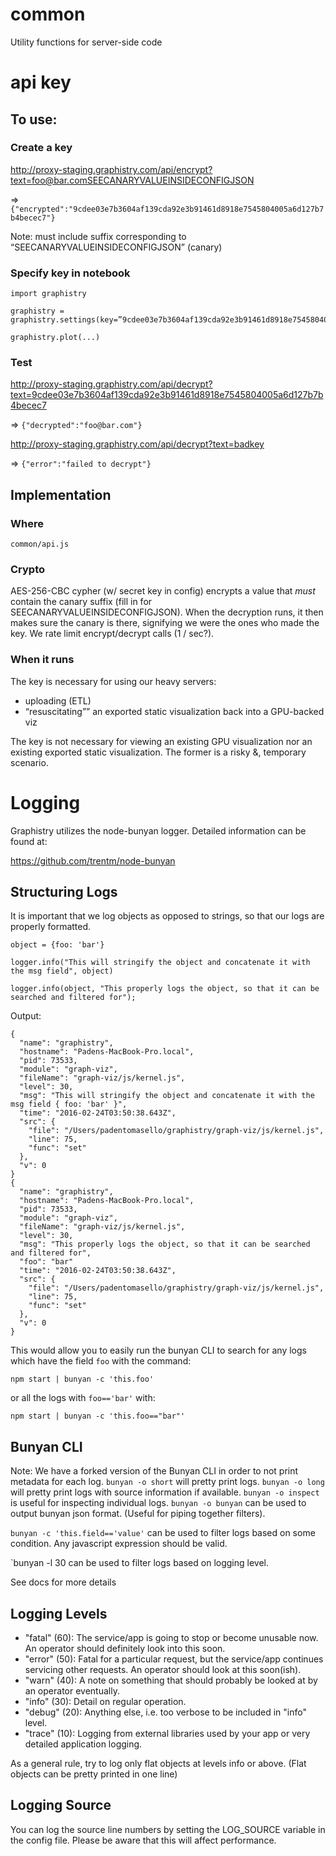 # common
Utility functions for server-side code

# api key

## To use:
### Create a key

http://proxy-staging.graphistry.com/api/encrypt?text=foo@bar.comSEECANARYVALUEINSIDECONFIGJSON

=>  `{"encrypted":"9cdee03e7b3604af139cda92e3b91461d8918e7545804005a6d127b7b4becec7"}`

Note: must include suffix corresponding to “SEECANARYVALUEINSIDECONFIGJSON” (canary)

### Specify key in notebook

```
import graphistry

graphistry = graphistry.settings(key=”9cdee03e7b3604af139cda92e3b91461d8918e7545804005a6d127b7b4becec7")

graphistry.plot(...)
```

### Test

http://proxy-staging.graphistry.com/api/decrypt?text=9cdee03e7b3604af139cda92e3b91461d8918e7545804005a6d127b7b4becec7

=> `{"decrypted":"foo@bar.com"}`

http://proxy-staging.graphistry.com/api/decrypt?text=badkey

=> `{"error":"failed to decrypt"}`

## Implementation

### Where

`common/api.js`

### Crypto

AES-256-CBC cypher (w/ secret key in config) encrypts a value that *must* contain the canary suffix (fill in for SEECANARYVALUEINSIDECONFIGJSON). When the decryption runs, it then makes sure the canary is there, signifying we were the ones who made the key. We rate limit encrypt/decrypt calls (1 / sec?).

### When it runs

The key is necessary for using our heavy servers:
* uploading (ETL)
* “resuscitating”” an exported static visualization back into a GPU-backed viz

The key is not necessary for viewing an existing GPU visualization nor an existing exported static visualization. The former is a risky &, temporary scenario.

# Logging

Graphistry utilizes the node-bunyan logger. Detailed information can be found at:

https://github.com/trentm/node-bunyan

## Structuring Logs
It is important that we log objects as opposed to strings, so that our logs are properly formatted.

```
object = {foo: 'bar'}

logger.info("This will stringify the object and concatenate it with the msg field", object)

logger.info(object, "This properly logs the object, so that it can be searched and filtered for");
```
Output:

```
{
  "name": "graphistry",
  "hostname": "Padens-MacBook-Pro.local",
  "pid": 73533,
  "module": "graph-viz",
  "fileName": "graph-viz/js/kernel.js",
  "level": 30,
  "msg": "This will stringify the object and concatenate it with the msg field { foo: 'bar' }",
  "time": "2016-02-24T03:50:38.643Z",
  "src": {
    "file": "/Users/padentomasello/graphistry/graph-viz/js/kernel.js",
    "line": 75,
    "func": "set"
  },
  "v": 0
}
{
  "name": "graphistry",
  "hostname": "Padens-MacBook-Pro.local",
  "pid": 73533,
  "module": "graph-viz",
  "fileName": "graph-viz/js/kernel.js",
  "level": 30,
  "msg": "This properly logs the object, so that it can be searched and filtered for",
  "foo": "bar"
  "time": "2016-02-24T03:50:38.643Z",
  "src": {
    "file": "/Users/padentomasello/graphistry/graph-viz/js/kernel.js",
    "line": 75,
    "func": "set"
  },
  "v": 0
}
```

This would allow you to easily run the bunyan CLI to search for any logs which have the field `foo` with the command:
```
npm start | bunyan -c 'this.foo' 
```
or all the logs with `foo=='bar'` with:
```
npm start | bunyan -c 'this.foo=="bar"'
```

## Bunyan CLI

Note: We have a forked version of the Bunyan CLI in order to not print metadata for each log.
`bunyan -o short` will pretty print logs.
`bunyan -o long` will pretty print logs with source information if available.
`bunyan -o inspect` is useful for inspecting individual logs.
`bunyan -o bunyan` can be used to output bunyan json format. (Useful for piping together filters).

`bunyan -c 'this.field=='value'` can be used to filter logs based on some condition. Any javascript expression should be valid.

`bunyan -l 30  can be used to filter logs based on logging level.

See docs for more details

## Logging Levels

* "fatal" (60): The service/app is going to stop or become unusable now. An operator should definitely look into this soon.
* "error" (50): Fatal for a particular request, but the service/app continues servicing other requests. An operator should look at this soon(ish).
* "warn" (40): A note on something that should probably be looked at by an operator eventually.
* "info" (30): Detail on regular operation.
* "debug" (20): Anything else, i.e. too verbose to be included in "info" level.
* "trace" (10): Logging from external libraries used by your app or very detailed application logging.

As a general rule, try to log only flat objects at levels info or above. (Flat objects can be pretty printed in one line)

## Logging Source

You can log the source line numbers by setting the LOG_SOURCE variable in the config file. Please be aware that this will affect performance.  






